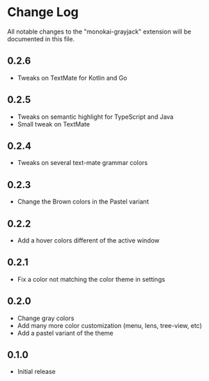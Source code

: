 # Change Log

All notable changes to the "monokai-grayjack" extension will be documented in this file.

## 0.2.6
 - Tweaks on TextMate for Kotlin and Go

## 0.2.5
 - Tweaks on semantic highlight for TypeScript and Java
 - Small tweak on TextMate

## 0.2.4
 - Tweaks on several text-mate grammar colors

## 0.2.3
 - Change the Brown colors in the Pastel variant

## 0.2.2
 - Add a hover colors different of the active window

## 0.2.1
 - Fix a color not matching the color theme in settings

## 0.2.0
 - Change gray colors
 - Add many more color customization (menu, lens, tree-view, etc)
 - Add a pastel variant of the theme

## 0.1.0
 - Initial release
